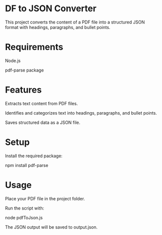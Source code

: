 # DF to JSON Converter
This project converts the content of a PDF file into a structured JSON format with headings, paragraphs, and bullet points.

# Requirements
Node.js 

pdf-parse package

# Features
Extracts text content from PDF files.

Identifies and categorizes text into headings, paragraphs, and bullet points.

Saves structured data as a JSON file.



# Setup
Install the required package:

npm install pdf-parse

# Usage
Place your PDF file in the project folder.

Run the script with:

node pdfToJson.js

The JSON output will be saved to output.json.
